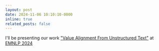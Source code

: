 ```yaml
---
layout: post
date: 2024-11-06 10:10:10-0000
inline: true
related_posts: false
---
```


I'll be presenting our work <a href="https://aclanthology.org/2024.emnlp-industry.81/">"Value Alignment From Unstructured Text"</a> at <a href="https://2024.emnlp.org">EMNLP 2024</a>